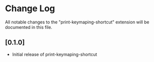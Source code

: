 # Change Log

All notable changes to the "print-keymaping-shortcut" extension will be documented in this file.

## [0.1.0]

- Initial release of print-keymaping-shortcut
  